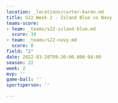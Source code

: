 ```yaml
---
location: _locations/carter-baron.md
title: S22 Week 2 - Island Blue vs Navy
teams-score:
- team: _teams/s22-island-blue.md
  score: 34
- team: _teams/s22-navy.md
  score: 0
field: "2"
date: 2022-03-20T09:30:00.000-04:00
season: 22
week: 2
mvp: ''
game-ball: ''
sportsperson: ''

---
```

